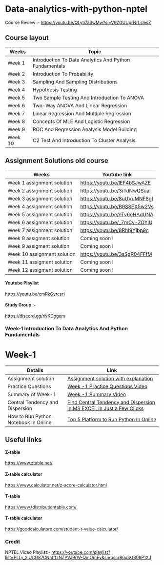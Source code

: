 # Data-analytics-with-python-nptel

Course Review :- https://youtu.be/QLyti7a3wMw?si=V9ZGUUprNrLslesZ

## Course layout

| Weeks   |   Topic                                                   |
|---------|-----------------------------------------------------------|
| Week 1  |  Introduction To Data Analytics And Python Fundamentals  |
| Week 2  |  Introduction To Probability                             |
| Week 3  |  Sampling And Sampling Distributions                     |
| Week 4  | Hypothesis Testing                                      |
| Week 5  |  Two Sample Testing And Introduction To ANOVA            |
| Week 6  |  Two-Way ANOVA And Linear Regression                     |
| Week 7  |  Linear Regression And Multiple Regression               |
| Week 8  |  Concepts Of MLE And Logistic Regression                 |
| Week 9  |  ROC And Regression Analysis Model Building              |
| Week 10 |  C2 Test And Introduction To Cluster Analysis            |

## Assignment Solutions old course

| Weeks                     | Youtube link |
|---------------------------|--------------|
|    Week 1 assignment solution |       https://youtu.be/lEF4bSJwAZE       |
|    Week 2 assignment solution                        |      https://youtu.be/3rTdNwQSuaI        |
|    Week 3 assignment solution                       |      https://youtu.be/8uUVuMNF8gI         |
|    Week 4 assignment solution                      |        https://youtu.be/B9SSEX5w2Vs        |
|    Week 5 assignment solution                     |         https://youtu.be/eTv6eHAdUNA      |
|    Week 6 assignment solution                       |          https://youtu.be/_7mCv-ZOYlU     |
|    Week 7 assignment solution                       |          https://youtu.be/8RhI9Yjbp9c     |
|    Week 8 assigment solution                       |        Coming soon !       |
|    Week 9 assigment solution                      |           Coming soon !    |
|    Week 10 assignment solution                       |     https://youtu.be/3sSgR04FFfM     |
|    Week 11 assigment solution                       |          Coming soon !     |
|    Week 12 assigment solution                       |          Coming soon !     |

#### Youtube Playlist
https://youtu.be/cmRkGyrcsrI

#### Study Group :- 
https://discord.gg/rNKDggem

### Week-1 Introduction To Data Analytics And Python Fundamentals
# Week-1

| Details | Link |
| -------- | -------- |
| Assignment solution   | [Assignment solution with explanation](https://youtu.be/lEF4bSJwAZE?si=KsXJCFaYiDWEYnur)   |
| Practice Questions   | [Week -1 Practice Questions Video](https://www.youtube.com/live/_ehcQLhzzzM?si=p9gSGKQHGIZ5Hjrf)   |
| Summary of Week-1   | [Week -1 Summary Video](https://youtu.be/klreBPvFSxE?si=G6F-qQo4VFfyrxIe)    |
|  Central Tendency and Dispersion | [Find Central Tendency and Dispersion in MS EXCEL in Just a Few Clicks](https://youtu.be/jjRwZzgFhXY)    |
|  How to Run Python Notebook in Online   | [Top 5 Platform to Run Python In Online](https://youtube.com/live/NvSPiaflnO0)    |

## Useful links
#### Z-table 
https://www.ztable.net/

#### Z-table calculator 
https://www.calculator.net/z-score-calculator.html

#### T-table 
https://www.tdistributiontable.com/

#### T-table calculator 
https://goodcalculators.com/student-t-value-calculator/

### Credit 
NPTEL Video Playlist:- https://youtube.com/playlist?list=PLLy_2iUCG87CNafffzNZPVa9rW-QmOmEv&si=bscrB6uSG308P1XJ
